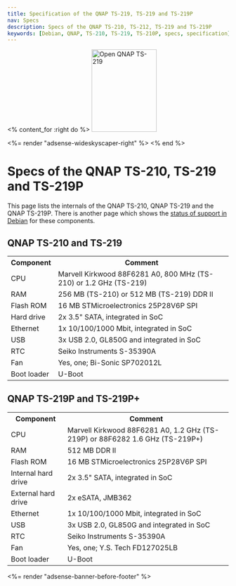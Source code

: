 ```yaml
---
title: Specification of the QNAP TS-219, TS-219 and TS-219P
nav: Specs
description: Specs of the QNAP TS-210, TS-212, TS-219 and TS-219P
keywords: [Debian, QNAP, TS-210, TS-219, TS-210P, specs, specification]
---
```


<% content_for :right do %>
<img src = "../images/r_ts219p.jpg" class="border" alt="Open QNAP TS-219" width="148" height="188" />

<%= render "adsense-wideskyscaper-right" %>
<% end %>

<h1>Specs of the QNAP TS-210, TS-219 and TS-219P</h1>

This page lists the internals of the QNAP TS-210, QNAP TS-219 and the QNAP
TS-219P.  There is another page which shows the <a href =
"../status">status of support in Debian</a> for these components.

<h2>QNAP TS-210 and TS-219</h2>

<p>

<table>

<tr>
<th>Component</th>
<th>Comment</th>
</tr>

<tr>
<td>CPU</td>
<td>Marvell Kirkwood 88F6281 A0, 800 MHz (TS-210) or 1.2 GHz (TS-219)</td>
</tr>

<tr>
<td>RAM</td>
<td>256 MB (TS-210) or 512 MB (TS-219) DDR II</td>
</tr>

<tr>
<td>Flash ROM</td>
<td>16 MB STMicroelectronics 25P28V6P SPI</td>
</tr>

<tr>
<td>Hard drive</td>
<td>2x 3.5" SATA, integrated in SoC</td>
</tr>

<tr>
<td>Ethernet</td>
<td>1x 10/100/1000 Mbit, integrated in SoC</td>
</tr>

<tr>
<td>USB</td>
<td>3x USB 2.0, GL850G and integrated in SoC</td>
</tr>

<tr>
<td>RTC</td>
<td>Seiko Instruments S-35390A</td>
</tr>

<tr>
<td>Fan</td>
<td>Yes, one; Bi-Sonic SP702012L</td>
</tr>

<tr>
<td>Boot loader</td>
<td>U-Boot</td>
</tr>

</table>

<h2>QNAP TS-219P and TS-219P+</h2>

<p>

<table>

<tr>
<th>Component</th>
<th>Comment</th>
</tr>

<tr>
<td>CPU</td>
<td>Marvell Kirkwood 88F6281 A0, 1.2 GHz (TS-219P) or 88F6282 1.6 GHz (TS-219P+)</td>
</tr>

<tr>
<td>RAM</td>
<td>512 MB DDR II</td>
</tr>

<tr>
<td>Flash ROM</td>
<td>16 MB STMicroelectronics 25P28V6P SPI</td>
</tr>

<tr>
<td>Internal hard drive</td>
<td>2x 3.5" SATA, integrated in SoC</td>
</tr>

<tr>
<td>External hard drive</td>
<td>2x eSATA, JMB362</td>
</tr>

<tr>
<td>Ethernet</td>
<td>1x 10/100/1000 Mbit, integrated in SoC</td>
</tr>

<tr>
<td>USB</td>
<td>3x USB 2.0, GL850G and integrated in SoC</td>
</tr>

<tr>
<td>RTC</td>
<td>Seiko Instruments S-35390A</td>
</tr>

<tr>
<td>Fan</td>
<td>Yes, one; Y.S. Tech FD127025LB</td>
</tr>

<tr>
<td>Boot loader</td>
<td>U-Boot</td>
</tr>

</table>

<div class="bbf">
<%= render "adsense-banner-before-footer" %>
</div>

